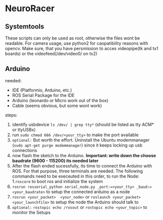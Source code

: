 # NeuroRacer
## Systemtools
These scripts can only be used as root, otherwise the files wont be readable.
For camera usage, use python2 for caopatibility reasons with opencv.
Make sure, that you have persmission to acces  videopipe(tk and tx1 boards) or the videofeed(/dev/video0/ on tx2)

## Arduino
needed:

* IDE (Platformio, Arduino, etc.) 
* ROS Serial Package for the IDE
* Arduino (leonardo or Micro work out of the box)
* Cable (seems obvious, but some wont work)

steps:
1. identify usbdevice `ls /dev/ | grep tty*` (should be listed as tty ACM* or ttyUSBx)
2. run `sudo chmod 666 /dev/<your_tty>` to make the port available
3. `optional:` But worth the effort. Uninstall the Ubuntu modemmanager 
(`sudo apt-get purge modemmanager`) since it keeps locking up usb connections
4. now flash the sketch to the Arduino. **Important: write down the choose baudrate (9600 - 115200) its needed later**
5. After the flash ended sucessfully, its time to connect the Arduino with ROS. For that purpose, three terminals are needed. 
The following commands need to be execeuted in this order, to run the Node:
  1.`roscore` to boot ros and initialize the system
  2. `rosrun rosserial_python serial_node.py _port:=<your_tty> _baud:=<your_baudrate>` to setup the connected arduino as a node
  3. `rosrun <your_packet>  <your_node>` or `roslaunch <your_packet>  <your_launchfile>` to setup the node the Arduino should talk to
  4. `optional:` `rostopic echo /rosout` or `rostopic echo <your_topic>` to monitor the Setups
